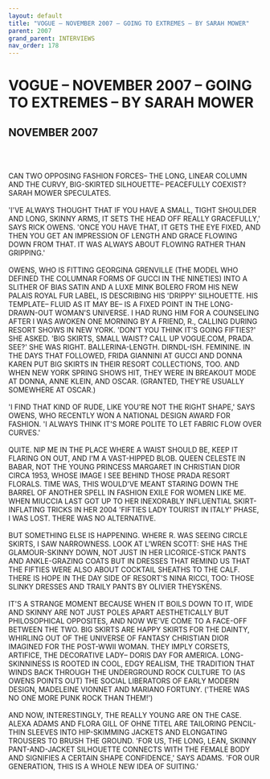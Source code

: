 ```yaml
---
layout: default
title: "VOGUE – NOVEMBER 2007 – GOING TO EXTREMES – BY SARAH MOWER"
parent: 2007
grand_parent: INTERVIEWS
nav_order: 178
---
```


# VOGUE – NOVEMBER 2007 – GOING TO EXTREMES – BY SARAH MOWER
## NOVEMBER 2007

<br><br></p>
<p>CAN TWO OPPOSING FASHION FORCES– THE LONG, LINEAR COLUMN AND THE CURVY, BIG-SKIRTED SILHOUETTE– PEACEFULLY COEXIST? SARAH MOWER SPECULATES. <br />
<br />
'I'VE ALWAYS THOUGHT THAT IF YOU HAVE A SMALL, TIGHT SHOULDER AND LONG, SKINNY ARMS, IT SETS THE HEAD OFF REALLY GRACEFULLY,' SAYS RICK OWENS. 'ONCE YOU HAVE THAT, IT GETS THE EYE FIXED, AND THEN YOU GET AN IMPRESSION OF LENGTH AND GRACE FLOWING DOWN FROM THAT. IT WAS ALWAYS ABOUT FLOWING RATHER THAN GRIPPING.' <br />
<br />
OWENS, WHO IS FITTING GEORGINA GRENVILLE (THE MODEL WHO DEFINED THE COLUMNAR FORMS OF GUCCI IN THE NINETIES) INTO A SLITHER OF BIAS SATIN AND A LUXE MINK BOLERO FROM HIS NEW PALAIS ROYAL FUR LABEL, IS DESCRIBING HIS 'DRIPPY' SILHOUETTE. HIS TEMPLATE– FLUID AS IT MAY BE– IS A FIXED POINT IN THE LONG-DRAWN-OUT WOMAN'S UNIVERSE. I HAD RUNG HIM FOR A COUNSELING AFTER I WAS AWOKEN ONE MORNING BY A FRIEND, R., CALLING DURING RESORT SHOWS IN NEW YORK. 'DON'T YOU THINK IT'S GOING FIFTIES?' SHE ASKED. 'BIG SKIRTS, SMALL WAIST? CALL UP VOGUE.COM, PRADA. SEE?' SHE WAS RIGHT. BALLERINA-LENGTH. DIRNDL-ISH. FEMININE. IN THE DAYS THAT FOLLOWED, FRIDA GIANNINI AT GUCCI AND DONNA KAREN PUT BIG SKIRTS IN THEIR RESORT COLLECTIONS, TOO. AND WHEN NEW YORK SPRING SHOWS HIT, THEY WERE IN BREAKOUT MODE AT DONNA, ANNE KLEIN, AND OSCAR. (GRANTED, THEY'RE USUALLY SOMEWHERE AT OSCAR.) <br />
<br />
'I FIND THAT KIND OF RUDE, LIKE YOU'RE NOT THE RIGHT SHAPE,' SAYS OWENS, WHO RECENTLY WON A NATIONAL DESIGN AWARD FOR FASHION. 'I ALWAYS THINK IT'S MORE POLITE TO LET FABRIC FLOW OVER CURVES.' <br />
<br />
QUITE. NIP ME IN THE PLACE WHERE A WAIST SHOULD BE, KEEP IT FLARING ON OUT, AND I'M A VAST-HIPPED BLOB. QUEEN CELESTE IN BABAR, NOT THE YOUNG PRINCESS MARGARET IN CHRISTIAN DIOR CIRCA 1953, WHOSE IMAGE I SEE BEHIND THOSE PRADA RESORT FLORALS. TIME WAS, THIS WOULD'VE MEANT STARING DOWN THE BARREL OF ANOTHER SPELL IN FASHION EXILE FOR WOMEN LIKE ME. WHEN MIUCCIA LAST GOT UP TO HER INEXORABLY INFLUENTIAL SKIRT-INFLATING TRICKS IN HER 2004 'FIFTIES LADY TOURIST IN ITALY' PHASE, I WAS LOST. THERE WAS NO ALTERNATIVE. <br />
<br />
BUT SOMETHING ELSE IS HAPPENING. WHERE R. WAS SEEING CIRCLE SKIRTS, I SAW NARROWNESS. LOOK AT L'WREN SCOTT: SHE HAS THE GLAMOUR-SKINNY DOWN, NOT JUST IN HER LICORICE-STICK PANTS AND ANKLE-GRAZING COATS BUT IN DRESSES THAT REMIND US THAT THE FIFTIES WERE ALSO ABOUT COCKTAIL SHEATHS TO THE CALF. THERE IS HOPE IN THE DAY SIDE OF RESORT'S NINA RICCI, TOO: THOSE SLINKY DRESSES AND TRAILY PANTS BY OLIVIER THEYSKENS. <br />
<br />
IT'S A STRANGE MOMENT BECAUSE WHEN IT BOILS DOWN TO IT, WIDE AND SKINNY ARE NOT JUST POLES APART AESTHETICALLY BUT PHILOSOPHICAL OPPOSITES, AND NOW WE'VE COME TO A FACE-OFF BETWEEN THE TWO. BIG SKIRTS ARE HAPPY SKIRTS FOR THE DAINTY, WHIRLING OUT OF THE UNIVERSE OF FANTASY CHRISTIAN DIOR IMAGINED FOR THE POST-WWII WOMAN. THEY IMPLY CORSETS, ARTIFICE, THE DECORATIVE LADY– DORIS DAY FOR AMERICA. LONG-SKINNINESS IS ROOTED IN COOL, EDGY REALISM, THE TRADITION THAT WINDS BACK THROUGH THE UNDERGROUND ROCK CULTURE TO (AS OWENS POINTS OUT) THE SOCIAL LIBERATORS OF EARLY MODERN DESIGN, MADELEINE VIONNET AND MARIANO FORTUNY. ('THERE WAS NO ONE MORE PUNK ROCK THAN THEM!') <br />
<br />
AND NOW, INTERESTINGLY, THE REALLY YOUNG ARE ON THE CASE. ALEXA ADAMS AND FLORA GILL OF OHNE TITEL ARE TAILORING PENCIL-THIN SLEEVES INTO HIP-SKIMMING JACKETS AND ELONGATING TROUSERS TO BRUSH THE GROUND. 'FOR US, THE LONG, LEAN, SKINNY PANT-AND-JACKET SILHOUETTE CONNECTS WITH THE FEMALE BODY AND SIGNIFIES A CERTAIN SHAPE CONFIDENCE,' SAYS ADAMS. 'FOR OUR GENERATION, THIS IS A WHOLE NEW IDEA OF SUITING.' <br />
<br />

